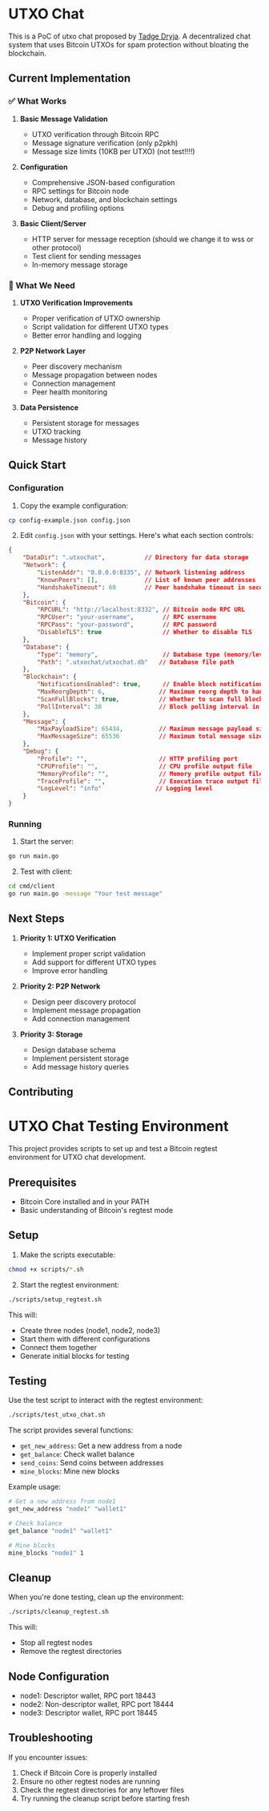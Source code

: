 # UTXO Chat

This is a PoC of utxo chat proposed by [Tadge Dryja](https://github.com/adiabat). A decentralized chat system that uses Bitcoin UTXOs for spam protection without bloating the blockchain.

## Current Implementation

### ✅ What Works

1. **Basic Message Validation**
   - UTXO verification through Bitcoin RPC
   - Message signature verification (only p2pkh)
   - Message size limits (10KB per UTXO) (not test!!!!)

2. **Configuration**
   - Comprehensive JSON-based configuration
   - RPC settings for Bitcoin node
   - Network, database, and blockchain settings
   - Debug and profiling options

3. **Basic Client/Server**
   - HTTP server for message reception (should we change it to wss or other protocol) 
   - Test client for sending messages
   - In-memory message storage

### 🚧 What We Need

1. **UTXO Verification Improvements**
   - Proper verification of UTXO ownership
   - Script validation for different UTXO types
   - Better error handling and logging

2. **P2P Network Layer**
   - Peer discovery mechanism
   - Message propagation between nodes
   - Connection management
   - Peer health monitoring

3. **Data Persistence**
   - Persistent storage for messages
   - UTXO tracking
   - Message history

## Quick Start

### Configuration

1. Copy the example configuration:
```bash
cp config-example.json config.json
```

2. Edit `config.json` with your settings. Here's what each section controls:

```json
{
    "DataDir": ".utxochat",           // Directory for data storage
    "Network": {
        "ListenAddr": "0.0.0.0:8335", // Network listening address
        "KnownPeers": [],             // List of known peer addresses
        "HandshakeTimeout": 60        // Peer handshake timeout in seconds
    },
    "Bitcoin": {
        "RPCURL": "http://localhost:8332", // Bitcoin node RPC URL
        "RPCUser": "your-username",        // RPC username
        "RPCPass": "your-password",        // RPC password
        "DisableTLS": true                 // Whether to disable TLS
    },
    "Database": {
        "Type": "memory",                  // Database type (memory/leveldb)
        "Path": ".utxochat/utxochat.db"   // Database file path
    },
    "Blockchain": {
        "NotificationsEnabled": true,      // Enable block notifications
        "MaxReorgDepth": 6,               // Maximum reorg depth to handle
        "ScanFullBlocks": true,           // Whether to scan full blocks
        "PollInterval": 30                // Block polling interval in seconds
    },
    "Message": {
        "MaxPayloadSize": 65434,          // Maximum message payload size
        "MaxMessageSize": 65536           // Maximum total message size
    },
    "Debug": {
        "Profile": "",                    // HTTP profiling port
        "CPUProfile": "",                 // CPU profile output file
        "MemoryProfile": "",              // Memory profile output file
        "TraceProfile": "",               // Execution trace output file
        "LogLevel": "info"               // Logging level
    }
}
```

### Running

1. Start the server:
```bash
go run main.go
```

2. Test with client:
```bash
cd cmd/client
go run main.go -message "Your test message"
```

## Next Steps

1. **Priority 1: UTXO Verification**
   - Implement proper script validation
   - Add support for different UTXO types
   - Improve error handling

2. **Priority 2: P2P Network**
   - Design peer discovery protocol
   - Implement message propagation
   - Add connection management

3. **Priority 3: Storage**
   - Design database schema
   - Implement persistent storage
   - Add message history queries

## Contributing

# UTXO Chat Testing Environment

This project provides scripts to set up and test a Bitcoin regtest environment for UTXO chat development.

## Prerequisites

- Bitcoin Core installed and in your PATH
- Basic understanding of Bitcoin's regtest mode

## Setup

1. Make the scripts executable:
```bash
chmod +x scripts/*.sh
```

2. Start the regtest environment:
```bash
./scripts/setup_regtest.sh
```

This will:
- Create three nodes (node1, node2, node3)
- Start them with different configurations
- Connect them together
- Generate initial blocks for testing

## Testing

Use the test script to interact with the regtest environment:
```bash
./scripts/test_utxo_chat.sh
```

The script provides several functions:
- `get_new_address`: Get a new address from a node
- `get_balance`: Check wallet balance
- `send_coins`: Send coins between addresses
- `mine_blocks`: Mine new blocks

Example usage:
```bash
# Get a new address from node1
get_new_address "node1" "wallet1"

# Check balance
get_balance "node1" "wallet1"

# Mine blocks
mine_blocks "node1" 1
```

## Cleanup

When you're done testing, clean up the environment:
```bash
./scripts/cleanup_regtest.sh
```

This will:
- Stop all regtest nodes
- Remove the regtest directories

## Node Configuration

- node1: Descriptor wallet, RPC port 18443
- node2: Non-descriptor wallet, RPC port 18444
- node3: Descriptor wallet, RPC port 18445

## Troubleshooting

If you encounter issues:
1. Check if Bitcoin Core is properly installed
2. Ensure no other regtest nodes are running
3. Check the regtest directories for any leftover files
4. Try running the cleanup script before starting fresh

